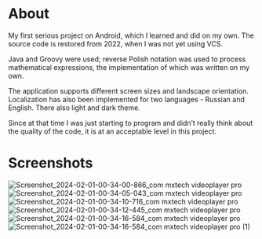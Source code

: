 # About

My first serious project on Android, which I learned and did on my own. The source code is restored from 2022, when I was not yet using VCS.

Java and Groovy were used; reverse Polish notation was used to process mathematical expressions, the implementation of which was written on my own.

The application supports different screen sizes and landscape orientation. Localization has also been implemented for two languages - Russian and English. There also light and dark theme.

Since at that time I was just starting to program and didn’t really think about the quality of the code, it is at an acceptable level in this project.

# Screenshots

![Screenshot_2024-02-01-00-34-00-866_com mxtech videoplayer pro](https://github.com/BnnQ/CalculatorAndroid/assets/115489239/8cdc22da-5763-441a-9ab0-84cb2f0fe0fb)
![Screenshot_2024-02-01-00-34-05-043_com mxtech videoplayer pro](https://github.com/BnnQ/CalculatorAndroid/assets/115489239/4442bebf-1041-4b92-ad88-4bf22581a956)
![Screenshot_2024-02-01-00-34-10-716_com mxtech videoplayer pro](https://github.com/BnnQ/CalculatorAndroid/assets/115489239/6cd45c7f-7540-44d7-ad00-75afe3b1c8f0)
![Screenshot_2024-02-01-00-34-12-445_com mxtech videoplayer pro](https://github.com/BnnQ/CalculatorAndroid/assets/115489239/087f2853-1b9f-4467-aae3-99d7ce4736d1)
![Screenshot_2024-02-01-00-34-16-584_com mxtech videoplayer pro](https://github.com/BnnQ/CalculatorAndroid/assets/115489239/7e3e0421-a1a2-479f-b229-f2ae84850240)
![Screenshot_2024-02-01-00-34-16-584_com mxtech videoplayer pro (1)](https://github.com/BnnQ/CalculatorAndroid/assets/115489239/096cc9b2-a21f-435e-afef-e2eb46197154)
